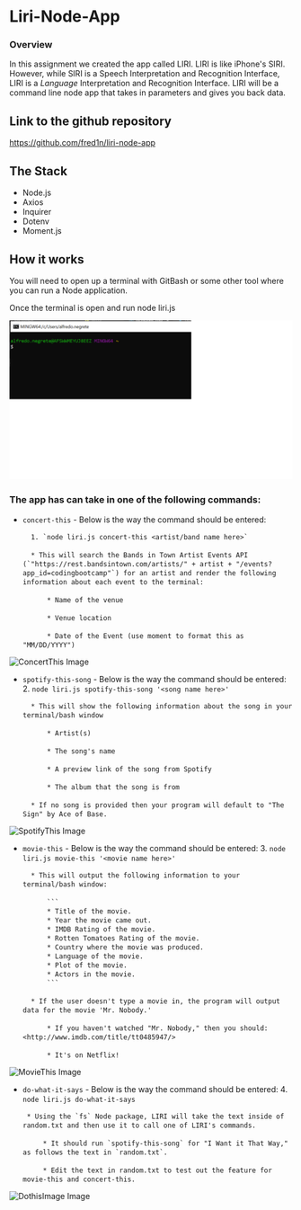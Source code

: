 
# Liri-Node-App

### Overview

In this assignment we created the app called LIRI. LIRI is like iPhone's SIRI. However, while SIRI is a Speech Interpretation and Recognition Interface, LIRI is a _Language_ Interpretation and Recognition Interface. LIRI will be a command line node app that takes in parameters and gives you back data.

## Link to the github repository
https://github.com/fred1n/liri-node-app

## The Stack
* Node.js
* Axios
* Inquirer
* Dotenv
* Moment.js

## How it works
You will need to open up a terminal with GitBash or some other tool where you can run a Node application.

Once the terminal is open and run node liri.js

![Terminal Image](/images/terminal1.png)

 ### The app has can take in one of the following commands:

* `concert-this` - Below is the way the command should be entered:

        1. `node liri.js concert-this <artist/band name here>`

        * This will search the Bands in Town Artist Events API (`"https://rest.bandsintown.com/artists/" + artist + "/events?app_id=codingbootcamp"`) for an artist and render the following information about each event to the terminal:

            * Name of the venue

            * Venue location

            * Date of the Event (use moment to format this as "MM/DD/YYYY")

![ConcertThis Image](https://github.com/fred1n/liri-node-app/tree/master/images/concertthis.png)

* `spotify-this-song` - Below is the way the command should be entered:
        2. `node liri.js spotify-this-song '<song name here>'`

        * This will show the following information about the song in your terminal/bash window

            * Artist(s)

            * The song's name

            * A preview link of the song from Spotify

            * The album that the song is from

        * If no song is provided then your program will default to "The Sign" by Ace of Base.

![SpotifyThis Image](https://github.com/fred1n/liri-node-app/tree/master/images/spotifythis.png)

* `movie-this` - Below is the way the command should be entered:
        3. `node liri.js movie-this '<movie name here>'`

        * This will output the following information to your terminal/bash window:

            ```
            * Title of the movie.
            * Year the movie came out.
            * IMDB Rating of the movie.
            * Rotten Tomatoes Rating of the movie.
            * Country where the movie was produced.
            * Language of the movie.
            * Plot of the movie.
            * Actors in the movie.
            ```

        * If the user doesn't type a movie in, the program will output data for the movie 'Mr. Nobody.'

            * If you haven't watched "Mr. Nobody," then you should: <http://www.imdb.com/title/tt0485947/>

            * It's on Netflix!
![MovieThis Image](https://github.com/fred1n/liri-node-app/tree/master/images/moviethis.png)

 * `do-what-it-says` - Below is the way the command should be entered:
        4. `node liri.js do-what-it-says`

        * Using the `fs` Node package, LIRI will take the text inside of random.txt and then use it to call one of LIRI's commands.

            * It should run `spotify-this-song` for "I Want it That Way," as follows the text in `random.txt`.

            * Edit the text in random.txt to test out the feature for movie-this and concert-this.

![DothisImage Image](https://github.com/fred1n/liri-node-app/tree/master/images/dothisthing.png)



